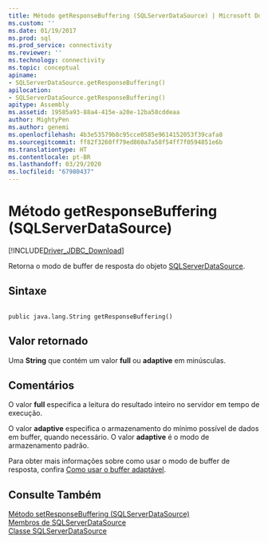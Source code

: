 ```yaml
---
title: Método getResponseBuffering (SQLServerDataSource) | Microsoft Docs
ms.custom: ''
ms.date: 01/19/2017
ms.prod: sql
ms.prod_service: connectivity
ms.reviewer: ''
ms.technology: connectivity
ms.topic: conceptual
apiname:
- SQLServerDataSource.getResponseBuffering()
apilocation:
- SQLServerDataSource.getResponseBuffering()
apitype: Assembly
ms.assetid: 19585a93-88a4-415e-a20e-12ba58cddeaa
author: MightyPen
ms.author: genemi
ms.openlocfilehash: 4b3e53579b8c95cce0585e9614152053f39cafa8
ms.sourcegitcommit: ff82f3260ff79ed860a7a58f54ff7f0594851e6b
ms.translationtype: HT
ms.contentlocale: pt-BR
ms.lasthandoff: 03/29/2020
ms.locfileid: "67980437"
---
```

# <a name="getresponsebuffering-method-sqlserverdatasource"></a>Método getResponseBuffering (SQLServerDataSource)
[!INCLUDE[Driver_JDBC_Download](../../../includes/driver_jdbc_download.md)]

  Retorna o modo de buffer de resposta do objeto [SQLServerDataSource](../../../connect/jdbc/reference/sqlserverdatasource-class.md).  
  
## <a name="syntax"></a>Sintaxe  
  
```  
  
public java.lang.String getResponseBuffering()  
```  
  
## <a name="return-value"></a>Valor retornado  
 Uma **String** que contém um valor **full** ou **adaptive** em minúsculas.  
  
## <a name="remarks"></a>Comentários  
 O valor **full** especifica a leitura do resultado inteiro no servidor em tempo de execução.  
  
 O valor **adaptive** especifica o armazenamento do mínimo possível de dados em buffer, quando necessário. O valor **adaptive** é o modo de armazenamento padrão.  
  
 Para obter mais informações sobre como usar o modo de buffer de resposta, confira [Como usar o buffer adaptável](../../../connect/jdbc/using-adaptive-buffering.md).  
  
## <a name="see-also"></a>Consulte Também  
 [Método setResponseBuffering &#40;SQLServerDataSource&#41;](../../../connect/jdbc/reference/setresponsebuffering-method-sqlserverdatasource.md)   
 [Membros de SQLServerDataSource](../../../connect/jdbc/reference/sqlserverdatasource-members.md)   
 [Classe SQLServerDataSource](../../../connect/jdbc/reference/sqlserverdatasource-class.md)  
  
  
